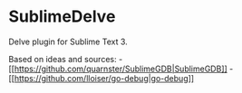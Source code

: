 # SublimeDelve

Delve plugin for Sublime Text 3.

Based on ideas and sources:
-[[https://github.com/quarnster/SublimeGDB|SublimeGDB]]
-[[https://github.com/lloiser/go-debug|go-debug]]

